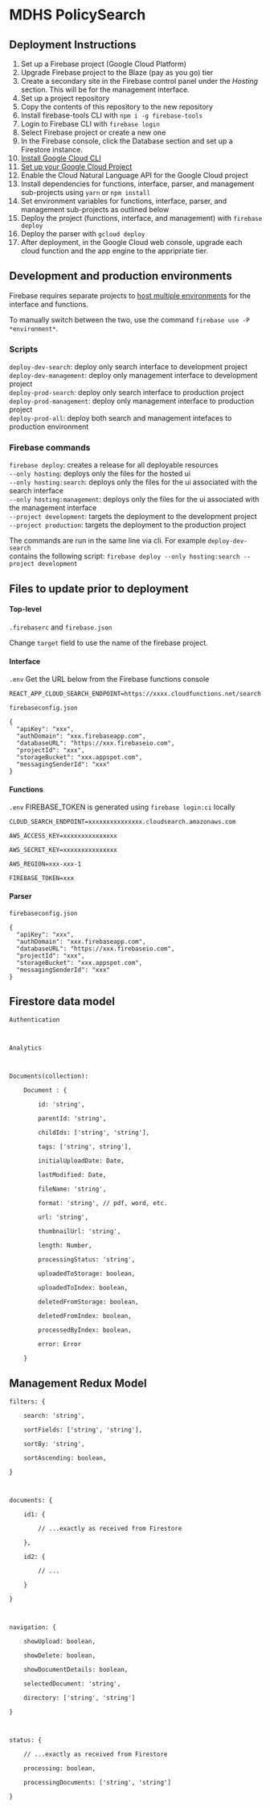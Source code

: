 # MDHS PolicySearch

## Deployment Instructions

1. Set up a Firebase project (Google Cloud Platform)
2. Upgrade Firebase project to the Blaze (pay as you go) tier
3. Create a secondary site in the Firebase control panel under the _Hosting_ section. This will be for the management interface.
4. Set up a project repository
5. Copy the contents of this repository to the new repository
6. Install firebase-tools CLI with `npm i -g firebase-tools`
7. Login to Firebase CLI with `firebase login`
8. Select Firebase project or create a new one
9. In the Firebase console, click the Database section and set up a Firestore instance.
10. [Install Google Cloud CLI](https://cloud.google.com/appengine/docs/standard/nodejs/setting-up-environment)
11. [Set up your Google Cloud Project](https://cloud.google.com/appengine/docs/standard/nodejs/console/)
12. Enable the Cloud Natural Language API for the Google Cloud project
13. Install dependencies for functions, interface, parser, and management sub-projects using `yarn` or `npm install`
14. Set environment variables for functions, interface, parser, and management sub-projects as outlined below
15. Deploy the project (functions, interface, and management) with `firebase deploy`
16. Deploy the parser with `gcloud deploy`
17. After deployment, in the Google Cloud web console, upgrade each cloud function and the app engine to the appripriate tier.

## Development and production environments

Firebase requires separate projects to [host multiple environments](https://firebase.google.com/docs/projects/multiprojects) for the interface and functions.

To manually switch between the two, use the command `firebase use -P *environment*`.

### Scripts

`deploy-dev-search`: deploy only search interface to development project  
`deploy-dev-management`: deploy only management interface to development project  
`deploy-prod-search`: deploy only search interface to production project  
`deploy-prod-management`: deploy only management interface to production project  
`deploy-prod-all`: deploy both search and management intefaces to production environment

### Firebase commands

`firebase deploy`: creates a release for all deployable resources  
`--only hosting`: deploys only the files for the hosted ui  
`--only hosting:search`: deploys only the files for the ui associated with the search interface  
`--only hosting:management`: deploys only the files for the ui associated with the management interface  
`--project development`: targets the deployment to the development project  
`--project production`: targets the deployment to the production project

The commands are run in the same line via cli. For example `deploy-dev-search`  
contains the following script: `firebase deploy --only hosting:search --project development`

## Files to update prior to deployment

#### Top-level

`.firebaserc` and `firebase.json`

Change `target` field to use the name of the firebase project.

#### Interface

`.env`
Get the URL below from the Firebase functions console

```
REACT_APP_CLOUD_SEARCH_ENDPOINT=https://xxxx.cloudfunctions.net/search
```

`firebaseconfig.json`

```
{
  "apiKey": "xxx",
  "authDomain": "xxx.firebaseapp.com",
  "databaseURL": "https://xxx.firebaseio.com",
  "projectId": "xxx",
  "storageBucket": "xxx.appspot.com",
  "messagingSenderId": "xxx"
}

```

#### Functions

`.env`
FIREBASE_TOKEN is generated using `firebase login:ci` locally

```
CLOUD_SEARCH_ENDPOINT=xxxxxxxxxxxxxxx.cloudsearch.amazonaws.com

AWS_ACCESS_KEY=xxxxxxxxxxxxxxx

AWS_SECRET_KEY=xxxxxxxxxxxxxxx

AWS_REGION=xxx-xxx-1

FIREBASE_TOKEN=xxx

```

#### Parser

`firebaseconfig.json`

```
{
  "apiKey": "xxx",
  "authDomain": "xxx.firebaseapp.com",
  "databaseURL": "https://xxx.firebaseio.com",
  "projectId": "xxx",
  "storageBucket": "xxx.appspot.com",
  "messagingSenderId": "xxx"
}

```

## Firestore data model

```
Authentication



Analytics



Documents(collection):

    Document : {

        id: 'string',

        parentId: 'string',

        childIds: ['string', 'string'],

        tags: ['string', string'],

        initialUploadDate: Date,

        lastModified: Date,

        fileName: 'string',

        format: 'string', // pdf, word, etc.

        url: 'string',

        thumbnailUrl: 'string',

        length: Number,

        processingStatus: 'string',

        uploadedToStorage: boolean,

        uploadedToIndex: boolean,

        deletedFromStorage: boolean,

        deletedFromIndex: boolean,

        processedByIndex: boolean,

        error: Error

    }

```

## Management Redux Model

```
filters: {

    search: 'string',

    sortFields: ['string', 'string'],

    sortBy: 'string',

    sortAscending: boolean,

}



documents: {

    id1: {

        // ...exactly as received from Firestore

    },

    id2: {

        // ...

    }

}



navigation: {

    showUpload: boolean,

    showDelete: boolean,

    showDocumentDetails: boolean,

    selectedDocument: 'string',

    directory: ['string', 'string']

}



status: {

    // ...exactly as received from Firestore

    processing: boolean,

    processingDocuments: ['string', 'string']

}

```
